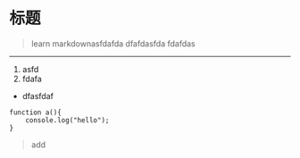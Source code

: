 # 标题

>learn markdownasfdafda
dfafdasfda
fdafdas

******

1. asfd
2. fdafa

+ dfasfdaf

```
function a(){
    console.log("hello");
}
```

>add
